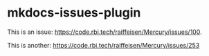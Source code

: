# mkdocs-issues-plugin

This is an issue: https://code.rbi.tech/raiffeisen/Mercury/issues/100.


This is another: https://code.rbi.tech/raiffeisen/Mercury/issues/253
